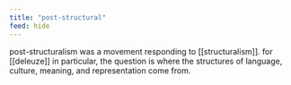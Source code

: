 ```yaml
---
title: "post-structural"
feed: hide
---
```


post-structuralism was a movement responding to [[structuralism]]. for [[deleuze]] in particular, the question is where the structures of language, culture, meaning, and representation come from. 